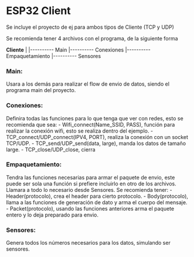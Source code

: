 # ESP32 Client

Se incluye el proyecto de ej para ambos tipos de Cliente (TCP y UDP)

Se recomienda tener 4 archivos con el programa, de la siguiente forma

**Cliente**
|
|---------- Main
|---------- Conexiones
|---------- Empaquetamiento
|---------- Sensores

### Main:
 Usara a los demás para realizar el flow de envio de datos, siendo el programa main del proyecto.
### Conexiones:
 Definira todas las funciones para lo que tenga que ver con redes, esto se recomienda que sea:
    - Wifi_connect(Name_SSID, PASS), función para realizar la conexión wifi, esto se realiza dentro del ejemplo.
    - TCP_connect/UDP_connect(IPV4, PORT), realiza la conexión con un socket TCP/UDP.
    - TCP_send/UDP_send(data, large), manda los datos de tamaño large.
    - TCP_close/UDP_close, cierra 
### Empaquetamiento:
 Tendra las funciones necesarias para armar el paquete de envio, este puede ser sola una función si prefiere incluirlo en otro de los archivos. Llamara a todo lo necesario desde Sensores. Se recomienda tener:
    - Header(protocolo), crea el header para cierto protocolo.
    - Body(protocolo), llama a las funciones de generación de dato y arma el cuerpo del mensaje.
    - Packet(protocolo), usando las funciones anteriores arma el paquete entero y lo deja preparado para envio.
### Sensores:
 Genera todos los números necesarios para los datos, simulando ser sensores.
